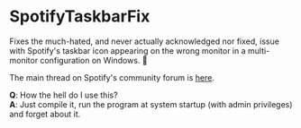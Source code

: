 # SpotifyTaskbarFix
Fixes the much-hated, and never actually acknowledged nor fixed, issue with Spotify's taskbar icon appearing on the wrong monitor in a multi-monitor configuration on Windows. :pray:

The main thread on Spotify's community forum is [here](https://community.spotify.com/t5/Desktop-Windows/Spotify-s-taskbar-icon-on-the-wrong-monitor-every-single-time/td-p/4669359).

**Q**: How the hell do I use this?  
**A**: Just compile it, run the program at system startup (with admin privileges) and forget about it.
